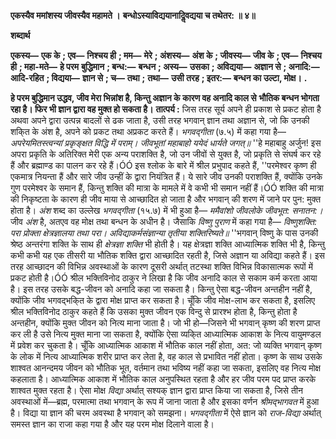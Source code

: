 **एकस्यैव ममांशस्य जीवस्यैव महामते ।** **बन्धोऽस्याविद्ययानादिॢवद्यया च तथेतर: ॥ ४॥** 

**शब्दार्थ** 

**एकस्य—** **एक के** **; एव—** **निश्चय ही** **; मम—** **मेरे** **; अंशस्य—** **अंश के** **; जीवस्य—** **जीव के** **; एव—** **निश्चय ही** **; महा-मते—** **हे परम** **बुद्धिमान** **; बन्ध:—** **बन्धन** **; अस्य—** **उसका** **; अविद्यया—** **अज्ञान से** **; अनादि:—** **आदि-रहित** **; विद्यया—** **ज्ञान से** **; च—** **तथा** **;** **तथा—** **उसी तरह** **; इतर:—** **बन्धन का उल्टा, मोक्ष।** **.** 

**हे परम बुद्धिमान उद्धव, जीव मेरा भिन्नांश है, किन्तु अज्ञान के कारण वह अनादि काल से** **भौतिक बन्धन भोगता रहा है। फिर भी ज्ञान द्वारा वह मुक्त हो सकता है।** **तात्पर्य :** जिस तरह सूर्य अपने ही प्रकाश से प्रकट होता है अथवा अपने द्वारा उत्पन्न बादलों से ढक जाता है, उसी तरह भगवान् ज्ञान तथा अज्ञान से, जो कि उनकी शकि्त के अंश है, अपने को प्रकट तथा अप्रकट करते हैं। *भगवद्गीता* (७.५) में कहा गया है— *अपरेयमितस्त्वन्यां प्रकृङ्क्षत विद्धि में पराम्।* *जीवभूतां महाबाहो ययेदं धार्यते जगत्॥* ''हे महाबाहु अर्जुन! इस अपरा प्रकृति के अतिरिक्त मेरी एक अन्य पराशक्ति है, जो उन जीवों से युक्त है, जो प्रकृति से संघर्ष कर रहे हैं और ब्रह्माण्ड का पालन कर रहे हैं।ÓÓ इस श्लोक के बारे में श्रील प्रभुपाद कहते हैं, ''परमेश्वर कृष्ण ही एकमात्र नियन्ता हैं और सारे जीव उन्हीं के द्वारा नियंत्रित हैं। ये सारे जीव उनकी पराशक्ति हैं, क्योंकि उनके गुण परमेश्वर के समान हैं, किन्तु शक्ति की मात्रा के मामले में वे कभी भी समान नहीं हैं।ÓÓ शक्ति की मात्रा की निकृष्टता के कारण ही जीव माया से आच्छादित हो जाता है और भगवान् की शरण में जाने पर पुन: मुक्त होता है। *अंश* शब्द का उल्लेख *भगवद्गीता* (१५.७) में भी हुआ है— *ममैवांशो जीवलोके जीवभूत: सनातन:।* जीव *अंश* है, अतएव वह मोक्ष तथा बन्धन के अधीन है। जैसाकि *विष्णु पुराण* में कहा गया है— *विष्णुशक्ति: परा प्रोक्ता क्षेत्रज्ञालया तथा परा।* *अविद्याकर्मसंज्ञान्या तृतीया शक्तिरिष्यते॥* ''भगवान् विष्णु के पास उनकी श्रेष्ठ अन्तरंगा शक्ति के साथ ही *क्षेत्रज्ञा शक्ति* भी होती है। यह क्षेत्रज्ञा शक्ति आध्यात्मिक शक्ति भी है, किन्तु कभी कभी यह एक तीसरी या भौतिक शक्ति द्वारा आच्छादित रहती है, जिसे अज्ञान या अविद्या कहते हैं। इस तरह आच्छादन की विभिन्न अवस्थाओं के कारण दूसरी अर्थात् तटस्था शक्ति विभिन्न विकासात्मक रूपों में प्रकट होती है।ÓÓ श्रील भक्तिविनोद ठाकुर ने लिखा है कि जीव अनादि काल से सकाम कर्म करता आया है। इस तरह उसके बद्ध-जीवन को अनादि कहा जा सकता है। किन्तु ऐसा बद्ध-जीवन अन्तहीन नहीं है, क्योंकि जीव भगवद्भकि्त के द्वारा मोक्ष प्राप्त कर सकता है। चूँकि जीव मोक्ष-लाभ कर सकता है, इसलिए श्रील भक्तिविनोद ठाकुर कहते हैं कि उसका मुक्त जीवन एक विन्दु से प्रारश्भ होता है, किन्तु होता है अन्तहीन, क्योंकि मुक्त जीवन को नित्य माना जाता है। जो भी हो—जिसने भी भगवान् कृष्ण की शरण प्राप्त कर ली है उसे नित्य मुक्त माना जा सकता है, क्योंकि ऐसा व्यकि्त आध्यात्मिक आकाश के नित्य वायुमण्डल में प्रवेश कर चुकता है। चूँकि आध्यात्मिक आकाश में भौतिक काल नहीं होता, अत: जो व्यक्ति भगवान् कृष्ण के लोक में नित्य आध्यात्मिक शरीर प्राप्त कर लेता है, वह काल से प्रभावित नहीं होता। कृष्ण के साथ उसके शाश्वत आनन्दमय जीवन को भौतिक भूत, वर्तमान तथा भविष्य नहीं कहा जा सकता, इसलिए वह नित्य मोक्ष कहलाता है। आध्यात्मिक आकाश में भौतिक काल अनुपस्थित रहता है और हर जीव परम पद प्राप्त करके शाश्वत मुक्त रहता है। ऐसा मोक्ष *विद्या*  अर्थात् सश्यक् ज्ञान द्वारा प्राप्त किया जा सकता है, जिसे तीन अवस्थाओं में—ब्रह्म, परमात्मा तथा भगवान् के रूप में जाना जाता है और इसका वर्णन *श्रीमद्भागवत* में हुआ है। विद्या या ज्ञान की चरम अवस्था है भगवान् को समझना। *भगवद्गीता* में ऐसे ज्ञान को *राज-विद्या* अर्थात् समस्त ज्ञान का राजा कहा गया है और यह परम मोक्ष दिलाने वाला है।  